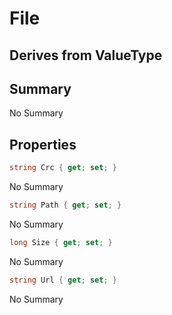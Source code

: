 # File

## Derives from ValueType

## Summary

No Summary
## Properties

```c#
string Crc { get; set; } 
```
No Summary
```c#
string Path { get; set; } 
```
No Summary
```c#
long Size { get; set; } 
```
No Summary
```c#
string Url { get; set; } 
```
No Summary
